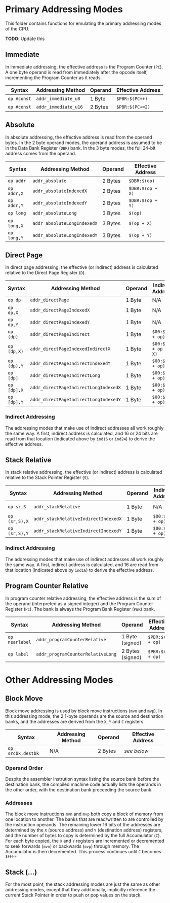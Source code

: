 
# Primary Addressing Modes

This folder contains functions for emulating the primary addressing modes of the CPU.


**TODO**: Update this


## Immediate

In immediate addressing, the effective address is the Program Counter (`PC`). A one byte operand is read from immediately after the opcode itself, incrementing the Program Counter as it reads.

| Syntax      | Addressing Method    | Operand | Effective Address |
|-------------|----------------------|---------|-------------------|
| `op #const` | `addr_immediate_u8`  | 1 Byte  | `$PBR:$(PC++)`    |
| `op #const` | `addr_immediate_u16` | 2 Bytes | `$PBR:$(PC+=2)`   |




## Absolute

In absolute addressing, the effective address is read from the operand bytes. In the 2 byte operand modes, the operand address is assumed to be in the Data Bank Register (`DBR`) bank. In the 3 byte modes, the full 24-bit address comes from the operand.

| Syntax      | Addressing Method           | Operand | Effective Address  |
|-------------|-----------------------------|---------|--------------------|
| `op addr`   | `addr_absolute`             | 2 Bytes | `$DBR:$(op)`       |
| `op addr,X` | `addr_absoluteIndexedX`     | 2 Bytes | `$DBR:$(op + X)`   |
| `op addr,Y` | `addr_absoluteIndexedY`     | 2 Bytes | `$DBR:$(op + Y)`   |
| `op long`   | `addr_absoluteLong`         | 3 Bytes | `$(op)`            |
| `op long,X` | `addr_absoluteLongIndexedX` | 3 Bytes | `$(op + X)`        |
| `op long,Y` | `addr_absoluteLongIndexedY` | 3 Bytes | `$(op + Y)`        |




## Direct Page

In direct page addressing, the effective (or indirect) address is calculated relative to the Direct Page Register (`D`).

| Syntax      | Addressing Method                     | Operand | Indirect Address    | Effective Address   |
|-------------|---------------------------------------|---------|---------------------|---------------------|
| `op dp`     | `addr_directPage`                     | 1 Byte  | N/A                 | `$00:$(D + op)`     |
| `op dp,X`   | `addr_directPageIndexedX`             | 1 Byte  | N/A                 | `$00:$(D + op + X)` |
| `op dp,Y`   | `addr_directPageIndexedY`             | 1 Byte  | N/A                 | `$00:$(D + op + Y)` |
| `op (dp)`   | `addr_directPageIndirect`             | 1 Byte  | `$00:$(D + op)`     | `$DBR:$(ind16)`     |
| `op (dp,X)` | `addr_directPageIndexedIndirectX`     | 1 Byte  | `$00:$(D + op + X)` | `$DBR:$(ind16)`     |
| `op (dp),Y` | `addr_directPageIndirectIndexedY`     | 1 Byte  | `$00:$(D + op)`     | `$DBR:$(ind16 + Y)` |
| `op [dp]`   | `addr_directPageIndirectLong`         | 1 Byte  | `$00:$(D + op)`     | `$(ind24)`          |
| `op [dp],X` | `addr_directPageIndirectLongIndexedX` | 1 Byte  | `$00:$(D + op)`     | `$(ind24 + X)`      |
| `op [dp],Y` | `addr_directPageIndirectLongIndexedY` | 1 Byte  | `$00:$(D + op)`     | `$(ind24 + Y)`      |


### Indirect Addressing

The addressing modes that make use of indirect addresses all work roughly the same way. A first, indirect address is calculated, and 16 or 24 bits are read from that location (indicated above by `ind16` or `ind24`) to derive the effective address.




## Stack Relative

In stack relative addressing, the effective (or indirect) address is calculated relative to the Stack Pointer Register (`S`).

| Syntax        | Addressing Method                    | Operand | Indirect Address    | Effective Address   |
|---------------|--------------------------------------|---------|---------------------|---------------------|
| `op sr,S`     | `addr_stackRelative`                 | 1 Byte  | N/A                 | `$00:$(S + op)`     |
| `op (sr,S),X` | `addr_stackRelativeIndirectIndexedX` | 1 Byte  | `$00:$(S + op)`     | `$DBR:$(ind16 + X)` |
| `op (sr,S),Y` | `addr_stackRelativeIndirectIndexedY` | 1 Byte  | `$00:$(S + op)`     | `$DBR:$(ind16 + Y)` |


### Indirect Addressing

The addressing modes that make use of indirect addresses all work roughly the same way. A first, indirect address is calculated, and 16 are read from that location (indicated above by `ind16`) to derive the effective address.







## Program Counter Relative

In program counter relative addressing, the effective address is the sum of the operand (interpreted as a signed integer) and the Program Counter Register (`PC`). The bank is always the Program Bank Register (`PBR`) bank.

| Syntax         | Addressing Method                 | Operand          | Effective Address  |
|----------------|-----------------------------------|------------------|--------------------|
| `op nearlabel` | `addr_programCounterRelative`     | 1 Byte  (signed) | `$PBR:$(PC + op)`  |
| `op label`     | `addr_programCounterRelativeLong` | 2 Bytes (signed) | `$PBR:$(PC + op)`  |







# Other Addressing Modes



## Block Move

Block move addressing is used by block move instructions (`mvn` and `mvp`). In this addressing mode, the 2 1-byte operands are the source and destination banks, and the addresses are derived from the `X`, `Y` and `C` registers.

| Syntax            | Addressing Method | Operand | Effective Address |
|-------------------|-------------------|---------|-------------------|
| `op srcbk,destbk` | N/A               | 2 Bytes | _see below_       |

### Operand Order

Despite the assembler instrution syntax listing the source bank before the destination bank, the compiled machine code actually lists the operands in the other order, with the destination bank preceeding the source bank.

### Addresses

The block move instructions `mvn` and `mvp` both copy a block of memory from one location to another. The banks that are read/written to are controlled by the instruction operands. The remaining lower 16 bits of the addresses are determined by the `X` (source address) and `Y` (destination address) registers, and the number of bytes to copy is determined by the full Accumulator (`C`). For each byte copied, the `X` and `Y` registers are incremented or decremented to seek forwards (`mvn`) or backwards (`mvp`) through memory. The Accumulator is then decremented. This process continues until `C` becomes `$FFFF`




## Stack (...)

For the most point, the stack addressing modes are just the same as other addressing modes, except that they additionally, implicitly reference the current Stack Pointer in order to push or pop values on the stack.



